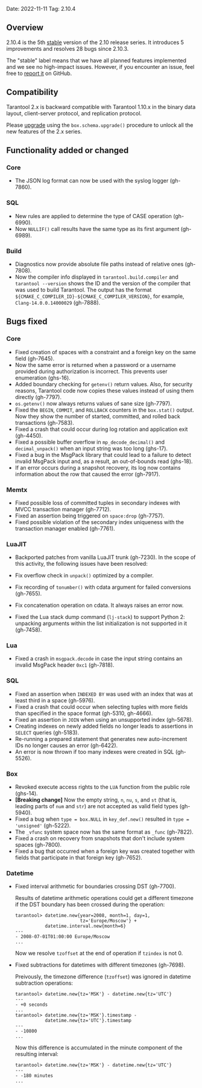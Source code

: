 Date: 2022-11-11
Tag: 2.10.4

## Overview

2.10.4 is the 5th [stable][release_policy] version of the 2.10 release
series. It introduces 5 improvements and resolves 28 bugs since
2.10.3.

The "stable" label means that we have all planned features implemented and we
see no high-impact issues. However, if you encounter an issue, feel free to
[report it][issues] on GitHub.

[release_policy]: https://www.tarantool.io/en/doc/latest/dev_guide/release_management/#release-policy
[issues]: https://github.com/tarantool/tarantool/issues

## Compatibility

Tarantool 2.x is backward compatible with Tarantool 1.10.x in the binary data
layout, client-server protocol, and replication protocol.

Please [upgrade][upgrade] using the `box.schema.upgrade()` procedure to unlock
all the new features of the 2.x series.

[upgrade]: https://www.tarantool.io/en/doc/latest/book/admin/upgrades/

## Functionality added or changed

### Core

* The JSON log format can now be used with the syslog logger (gh-7860).

### SQL

* New rules are applied to determine the type of CASE operation (gh-6990).
* Now `NULLIF()` call results have the same type as its first argument (gh-6989).

### Build

* Diagnostics now provide absolute file paths instead of relative ones
  (gh-7808).
* Now the compiler info displayed in `tarantool.build.compiler` and
  `tarantool --version` shows the ID and the version of the compiler
  that was used to build Tarantool. The output has the format
  `${CMAKE_C_COMPILER_ID}-${CMAKE_C_COMPILER_VERSION}`, for example,
  `Clang-14.0.0.14000029` (gh-7888).

## Bugs fixed

### Core

* Fixed creation of spaces with a constraint and a foreign key on the same
  field (gh-7645).
* Now the same error is returned when a password or a username provided
  during authorization is incorrect. This prevents user enumeration (ghs-16).
* Added boundary checking for `getenv()` return values. Also, for security
  reasons, Tarantool code now copies these values instead of using them directly (gh-7797).
* `os.getenv()` now always returns values of sane size (gh-7797).
* Fixed the `BEGIN`, `COMMIT`, and `ROLLBACK` counters in the `box.stat()` output.
  Now they show the number of started, committed, and rolled back transactions
  (gh-7583).
* Fixed a crash that could occur during log rotation and application exit (gh-4450).
* Fixed a possible buffer overflow in `mp_decode_decimal()` and
  `decimal_unpack()` when an input string was too long (ghs-17).
* Fixed a bug in the MsgPack library that could lead to a failure to detect
  invalid MsgPack input and, as a result, an out-of-bounds read (ghs-18).
* If an error occurs during a snapshot recovery, its log now contains
  information about the row that caused the error (gh-7917).

### Memtx

* Fixed possible loss of committed tuples in secondary indexes with MVCC
  transaction manager (gh-7712).
* Fixed an assertion being triggered on `space:drop` (gh-7757).
* Fixed possible violation of the secondary index uniqueness with the transaction
  manager enabled (gh-7761).

### LuaJIT

* Backported patches from vanilla LuaJIT trunk (gh-7230). In the scope of this
activity, the following issues have been resolved:

* Fix overflow check in `unpack()` optimized by a compiler.
* Fix recording of `tonumber()` with cdata argument for failed conversions
  (gh-7655).
* Fix concatenation operation on cdata. It always raises an error now.
* Fixed the Lua stack dump command (`lj-stack`) to support Python 2: unpacking
  arguments within the list initialization is not supported in it (gh-7458).

### Lua

* Fixed a crash in `msgpack.decode` in case the input string contains an invalid
  MsgPack header `0xc1` (gh-7818).

### SQL

* Fixed an assertion when `INDEXED BY` was used with an index that was at
  least third in a space (gh-5976).
* Fixed a crash that could occur when selecting tuples with more fields than specified
  in the space format (gh-5310, gh-4666).
* Fixed an assertion in `JOIN` when using an unsupported index (gh-5678).
* Creating indexes on newly added fields no longer leads to assertions
  in `SELECT` queries (gh-5183).
* Re-running a prepared statement that generates new auto-increment IDs no
  longer causes an error (gh-6422).
* An error is now thrown if too many indexes were created in SQL (gh-5526).

### Box

* Revoked execute access rights to the `LUA` function from the public role (ghs-14).
* **[Breaking change]** Now the empty string, `n`, `nu`, `s`, and `st`
  (that is, leading parts of `num` and `str`) are not accepted as
  valid field types (gh-5940).
* Fixed a bug when `type = box.NULL` in `key_def.new()` resulted in
  `type = 'unsigned'` (gh-5222).
* The `_vfunc` system space now has the same format as `_func` (gh-7822).
* Fixed a crash on recovery from snapshots that don't include system spaces
  (gh-7800).
* Fixed a bug that occurred when a foreign key was created together with fields
  that participate in that foreign key (gh-7652).

### Datetime

* Fixed interval arithmetic for boundaries crossing DST (gh-7700).

  Results of datetime arithmetic operations could get a
  different timezone if the DST boundary has been
  crossed during the operation:

  ```
  tarantool> datetime.new{year=2008, month=1, day=1,
                          tz='Europe/Moscow'} +
             datetime.interval.new{month=6}
  ---
  - 2008-07-01T01:00:00 Europe/Moscow
  ...
  ```

  Now we resolve `tzoffset` at the end of operation if
  `tzindex` is not 0.
* Fixed subtractions for datetimes with different timezones (gh-7698).

  Preivously, the timezone difference (`tzoffset`) was ignored in
  datetime subtraction operations:

  ```
  tarantool> datetime.new{tz='MSK'} - datetime.new{tz='UTC'}
  ---
  - +0 seconds
  ...
  tarantool> datetime.new{tz='MSK'}.timestamp -
             datetime.new{tz='UTC'}.timestamp
  ---
  - -10800
  ...
  ```

  Now this difference is accumulated in the minute component of
  the resulting interval:

  ```
  tarantool> datetime.new{tz='MSK'} - datetime.new{tz='UTC'}
  ---
  - -180 minutes
  ...
  ```
